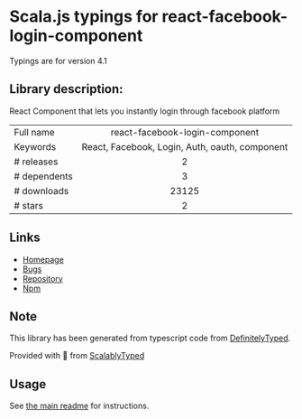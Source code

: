 
# Scala.js typings for react-facebook-login-component

Typings are for version 4.1

## Library description:
React Component that lets you instantly login through facebook platform

|                    |                 |
| ------------------ | :-------------: |
| Full name          | react-facebook-login-component |
| Keywords           | React, Facebook, Login, Auth, oauth, component |
| # releases         | 2 |
| # dependents       | 3 |
| # downloads        | 23125 |
| # stars            | 2 |

## Links
- [Homepage](https://github.com/kennetpostigo/react-facebook-login-component#readme)
- [Bugs](https://github.com/kennetpostigo/react-facebook-login-component/issues)
- [Repository](https://github.com/kennetpostigo/react-facebook-login-component)
- [Npm](https://www.npmjs.com/package/react-facebook-login-component)
    


## Note
This library has been generated from typescript code from [DefinitelyTyped](https://definitelytyped.org).

Provided with :purple_heart: from [ScalablyTyped](https://github.com/oyvindberg/ScalablyTyped)

## Usage
See [the main readme](../../readme.md) for instructions.


